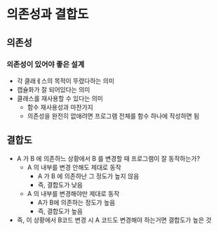# 의존성과 결합도

## 의존성

### 의존성이 있어야 좋은 설계

* 각 클래ㅔ스의 목적이 뚜렸다하는 의미
* 캡슐화가 잘 되어있다는 의미
* 클래스를 재사용할 수 있다는 의미
  * 함수 재사용성과 마찬가지
  * 의존성을 완전히 없애려면 프로그램 전체를 함수 하나에 작성하면 됨

## 결합도

* A 가 B 에 의존하느 상황에서 B 를 변경할 때 프로그램이 잘 동작하는가?
  * A 의 내부를 변경 안해도 제대로 동작
    * A 가 B 에 의존하난 그 정도가 높지 않음
    * 즉, 결합도가 낮음
  * A 의 내부를 변경해야만 제대로 동작
    * A가 B에 의존하는 정도가 높음
    * 즉,  결합도가 높음
* 즉, 이 상황에서 B코드 변경 시 A 코드도 변경해야 하는거면 결합도가 높은 것
